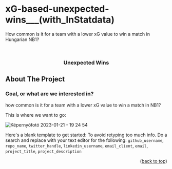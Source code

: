 # xG-based-unexpected-wins___(with_InStatdata)
How common is it for a team with a lower xG value to win a match in Hungarian NB1?

<!-- PROJECT LOGO -->
<br />
<div align="center">
 

<h3 align="center">Unexpected Wins</h3>

 
</div>

<!-- ABOUT THE PROJECT -->
## About The Project


### Goal, or what are we interested in?

how common is it for a team with a lower xG value to win a match in NB1?

This is where we want to go:

![Képernyőfotó 2023-01-21 - 19 24 54](https://user-images.githubusercontent.com/66861232/213881591-673d1390-591f-46f9-a606-0932a0c695b0.png)


Here's a blank template to get started: To avoid retyping too much info. Do a search and replace with your text editor for the following: `github_username`, `repo_name`, `twitter_handle`, `linkedin_username`, `email_client`, `email`, `project_title`, `project_description`

<p align="right">(<a href="#readme-top">back to top</a>)</p>
